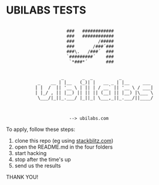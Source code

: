 # UBILABS TESTS


```

                       ###   ############    
                       ###   ############    
                       ###         /#####    
                       ###       /###´###    
                       ###\.   /###´  ###    
                       `#########´    ###    
                        `*###*´       ###   
           
           
                     _       _  _          _         
            _    __ | |__   (_)| |   __ _ | |__     ___ 
           | |  /  || '__ \ | || | / __` || '__ \ / ___|
           | |_/ , || |__) || || || (__| || |__) |\___ \
            \___/|_||_.___/ |_||_| \___,_||_.___/||____/
           
           
           
                        --> ubilabs.com

```

To apply, follow these steps:

1. clone this repo (eg using [stackblitz.com](https://stackblitz.com/github.com/ubilabs/tests))
2. open the README.md in the four folders
3. start hacking
4. stop after the time's up
5. send us the results

THANK YOU!

